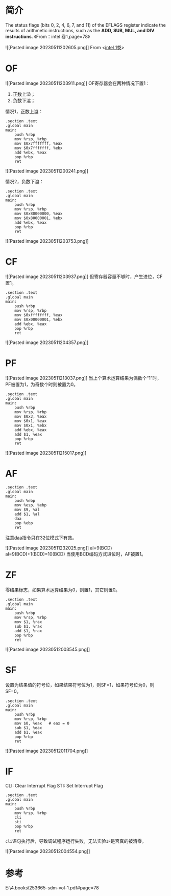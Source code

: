 # 简介

The status flags (bits 0, 2, 4, 6, 7, and 11) of the EFLAGS register indicate the results of arithmetic instructions,
such as the **ADD, SUB, MUL, and DIV instructions**. 《From：intel 卷1,page=78》

![[Pasted image 20230511202605.png]]
From <[intel 1卷](‪E:\4.books\253665-sdm-vol-1.pdf)>

# OF
![[Pasted image 20230511203911.png]]
OF寄存器会在两种情况下置1：
1. 正数上溢；
2. 负数下溢；

情况1，正数上溢：
```
.section .text
.global main
main:
    push %rbp
    mov %rsp, %rbp
    mov $0x7fffffff, %eax
    mov $0x7fffffff, %ebx
    add %ebx, %eax
    pop %rbp  
    ret

```
![[Pasted image 20230511200241.png]]

情况2，负数下溢：
```
.section .text
.global main
main:
    push %rbp
    mov %rsp, %rbp
    mov $0x80000000, %eax
    mov $0x80000001, %ebx
    add %ebx, %eax
    pop %rbp  
    ret
```
![[Pasted image 20230511203753.png]]

# CF
![[Pasted image 20230511203937.png]]
但寄存器容量不够时，产生进位，CF置1。

```
.section .text
.global main
main:
    push %rbp
    mov %rsp, %rbp
    mov $0xffffffff, %eax
    mov $0x00000001, %ebx
    add %ebx, %eax
    pop %rbp  
    ret
```
![[Pasted image 20230511204357.png]]

# PF
![[Pasted image 20230511213037.png]]
当上个算术运算结果为偶数个“1”时，PF被置为1，为奇数个时则被置为0。

```
.section .text
.global main
main:
    push %rbp
    mov %rsp, %rbp
    mov $0x3, %eax
    mov $0x1, %eax
    mov $0x1, %ebx
    add %ebx, %eax
    add $1, %eax
    pop %rbp  
    ret
```
![[Pasted image 20230511215017.png]]

# AF

```
.section .text
.global main
main:
    push %ebp
    mov %esp, %ebp
    mov $9, %al
    add $1, %al
    daa
    pop %ebp  
    ret
```
注意[daa](‪E:\4.books\325383-intel-sdm-vol-2abcd.pdf#page=426)指令只在32位模式下有效。

![[Pasted image 20230511232025.png]]
al=9(BCD)
al=9(BCD)+1(BCD)=10(BCD)
当使用BCD编码方式进位时，AF被置1。

# ZF

零结果标志，如果算术运算结果为0，则置1，其它则置0。
```
.section .text
.global main
main:
    push %rbp
    mov %rsp, %rbp
    mov $1, %rax
    sub $1, %rax
    add $1, %rax
    pop %rbp
    ret
```

![[Pasted image 20230512003545.png]]

# SF

设置为结果值的符号位，如果结果符号位为1，则SF=1，如果符号位为0，则SF=0。

```
.section .text
.global main
main:
    push %rbp
    mov %rsp, %rbp
    mov $0, %eax   # eax = 0
    sub $1, %eax
    add $1, %eax
    pop %rbp
    ret
```

![[Pasted image 20230512011704.png]]

# IF

CLI: Clear Interrupt Flag
STI: Set Interrupt Flag

```
.section .text
.global main
main:
    push %rbp
    mov %rsp, %rbp
    cli
    sti
    pop %rbp
    ret
```

`cli`语句执行后，导致调试程序运行失败，无法实验`IF`是否真的被清零。

![[Pasted image 20230512004554.png]]

# 参考

‪E:\\4.books\\253665-sdm-vol-1.pdf#page=78
